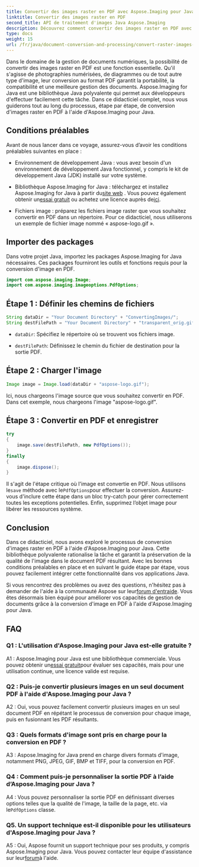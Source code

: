 ```yaml
---
title: Convertir des images raster en PDF avec Aspose.Imaging pour Java
linktitle: Convertir des images raster en PDF
second_title: API de traitement d'images Java Aspose.Imaging
description: Découvrez comment convertir des images raster en PDF avec Aspose.Imaging pour Java. Des étapes simples pour des résultats de haute qualité.
type: docs
weight: 15
url: /fr/java/document-conversion-and-processing/convert-raster-images-to-pdf/
---
```

Dans le domaine de la gestion de documents numériques, la possibilité de convertir des images raster en PDF est une fonction essentielle. Qu'il s'agisse de photographies numérisées, de diagrammes ou de tout autre type d'image, leur conversion au format PDF garantit la portabilité, la compatibilité et une meilleure gestion des documents. Aspose.Imaging for Java est une bibliothèque Java polyvalente qui permet aux développeurs d'effectuer facilement cette tâche. Dans ce didacticiel complet, nous vous guiderons tout au long du processus, étape par étape, de conversion d'images raster en PDF à l'aide d'Aspose.Imaging pour Java.

## Conditions préalables

Avant de nous lancer dans ce voyage, assurez-vous d’avoir les conditions préalables suivantes en place :

- Environnement de développement Java : vous avez besoin d'un environnement de développement Java fonctionnel, y compris le kit de développement Java (JDK) installé sur votre système.

-  Bibliothèque Aspose.Imaging for Java : téléchargez et installez Aspose.Imaging for Java à partir du[site web](https://releases.aspose.com/imaging/java/) . Vous pouvez également obtenir un[essai gratuit](https://releases.aspose.com/) ou achetez une licence auprès de[ici](https://purchase.aspose.com/buy).

- Fichiers image : préparez les fichiers image raster que vous souhaitez convertir en PDF dans un répertoire. Pour ce didacticiel, nous utiliserons un exemple de fichier image nommé « aspose-logo.gif ».

## Importer des packages

Dans votre projet Java, importez les packages Aspose.Imaging for Java nécessaires. Ces packages fourniront les outils et fonctions requis pour la conversion d'image en PDF.

```java
import com.aspose.imaging.Image;
import com.aspose.imaging.imageoptions.PdfOptions;
```

## Étape 1 : Définir les chemins de fichiers

```java
String dataDir = "Your Document Directory" + "ConvertingImages/";
String destFilePath = "Your Document Directory" + "transparent_orig.gif.pdf";
```

- `dataDir`: Spécifiez le répertoire où se trouvent vos fichiers image.

- `destFilePath`: Définissez le chemin du fichier de destination pour la sortie PDF.

## Étape 2 : Charger l'image

```java
Image image = Image.load(dataDir + "aspose-logo.gif");
```

Ici, nous chargeons l'image source que vous souhaitez convertir en PDF. Dans cet exemple, nous chargeons l'image "aspose-logo.gif".

## Étape 3 : Convertir en PDF et enregistrer

```java
try
{
    image.save(destFilePath, new PdfOptions());
}
finally
{
    image.dispose();
}
```

 Il s'agit de l'étape critique où l'image est convertie en PDF. Nous utilisons le`save` méthode avec le`PdfOptions`pour effectuer la conversion. Assurez-vous d'inclure cette étape dans un bloc try-catch pour gérer correctement toutes les exceptions potentielles. Enfin, supprimez l’objet image pour libérer les ressources système.

## Conclusion

Dans ce didacticiel, nous avons exploré le processus de conversion d'images raster en PDF à l'aide d'Aspose.Imaging pour Java. Cette bibliothèque polyvalente rationalise la tâche et garantit la préservation de la qualité de l'image dans le document PDF résultant. Avec les bonnes conditions préalables en place et en suivant le guide étape par étape, vous pouvez facilement intégrer cette fonctionnalité dans vos applications Java.

 Si vous rencontrez des problèmes ou avez des questions, n'hésitez pas à demander de l'aide à la communauté Aspose sur leur[forum d'entraide](https://forum.aspose.com/). Vous êtes désormais bien équipé pour améliorer vos capacités de gestion de documents grâce à la conversion d'image en PDF à l'aide d'Aspose.Imaging pour Java.

## FAQ

### Q1 : L'utilisation d'Aspose.Imaging pour Java est-elle gratuite ?

 A1 : Aspose.Imaging pour Java est une bibliothèque commerciale. Vous pouvez obtenir un[essai gratuit](https://releases.aspose.com/)pour évaluer ses capacités, mais pour une utilisation continue, une licence valide est requise.

### Q2 : Puis-je convertir plusieurs images en un seul document PDF à l'aide d'Aspose.Imaging pour Java ?

A2 : Oui, vous pouvez facilement convertir plusieurs images en un seul document PDF en répétant le processus de conversion pour chaque image, puis en fusionnant les PDF résultants.

### Q3 : Quels formats d'image sont pris en charge pour la conversion en PDF ?

A3 : Aspose.Imaging for Java prend en charge divers formats d'image, notamment PNG, JPEG, GIF, BMP et TIFF, pour la conversion en PDF.

### Q4 : Comment puis-je personnaliser la sortie PDF à l’aide d’Aspose.Imaging pour Java ?

 A4 : Vous pouvez personnaliser la sortie PDF en définissant diverses options telles que la qualité de l'image, la taille de la page, etc. via le`PdfOptions` classe.

### Q5. Un support technique est-il disponible pour les utilisateurs d'Aspose.Imaging pour Java ?

 A5 : Oui, Aspose fournit un support technique pour ses produits, y compris Aspose.Imaging pour Java. Vous pouvez contacter leur équipe d'assistance sur leur[forum](https://forum.aspose.com/)à l'aide.